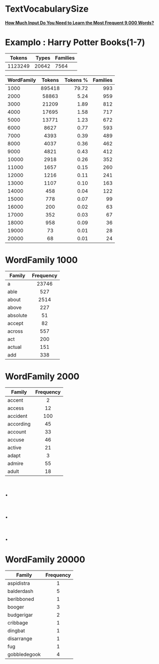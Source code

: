 # TextVocabularySize

#### [How Much Input Do You Need to Learn the Most Frequent 9,000 Words?](https://eric.ed.gov/?id=EJ1044345)

# Examplo : Harry Potter Books(1-7)

|Tokens|Types|Families|
|-------|----:|----|
|1123249|20642|7564|


| WordFamily  | Tokens |Tokens % | Families  |
| ----------- |:------:| -------:| --------: |
|1000|895418|79.72|993|
|2000|58863|5.24|959|
|3000|21209|1.89|812|
|4000|17695|1.58|717|
|5000|13771|1.23|672|
|6000|8627|0.77|593|
|7000|4393|0.39|489|
|8000|4037|0.36|462|
|9000|4821|0.43|412|
|10000|2918|0.26|352|
|11000|1657|0.15|260|
|12000|1216|0.11|241|
|13000|1107|0.10|163|
|14000|458|0.04|122|
|15000|778|0.07|99|
|16000|200|0.02|63|
|17000|352|0.03|67|
|18000|958|0.09|36|
|19000|73|0.01|28|
|20000|68|0.01|24|

# WordFamily 1000
| Family  | Frequency |
| ------- |:------:   |
|a|23746|
|able|527|
|about|2514|
|above|227|
|absolute|51|
|accept|82|
|across|557|
|act|200|
|actual|151|
|add|338|

# WordFamily 2000
| Family  | Frequency |
| ------- |:------:   |
|accent|2|
|access|12|
|accident|100|
|according|45|
|account|33|
|accuse|46|
|active|21|
|adapt|3|
|admire|55|
|adult|18|

# .
# .
# .


# WordFamily 20000
| Family  | Frequency |
| ------- |:------:   |
|aspidistra|1|
|balderdash|5|
|beribboned|1|
|booger|3|
|budgerigar|2|
|cribbage|1|
|dingbat|1|
|disarrange|1|
|fug|1|
|gobbledegook|4|
